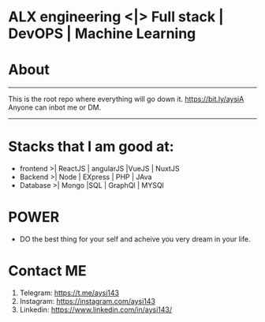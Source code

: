 # ALX engineering <|>  Full stack | DevOPS | Machine Learning

# About
****************************************************************************************************
This is the root repo where everything will go down it.
https://bit.ly/aysiA
Anyone can inbot me or DM.
****************************************************************************************************

# Stacks that I am good at:
- frontend >| ReactJS | angularJS |VueJS | NuxtJS
- Backend  >| Node | EXpress | PHP | JAva
- Database >| Mongo |SQL | GraphQl | MYSQl


# POWER 
- DO the best thing for your self and acheive you very dream in your life.


# Contact ME
  1. Telegram:  https://t.me/aysi143
  2. Instagram: https://instagram.com/aysi143
  3. Linkedin:  https://www.linkedin.com/in/aysi143/
